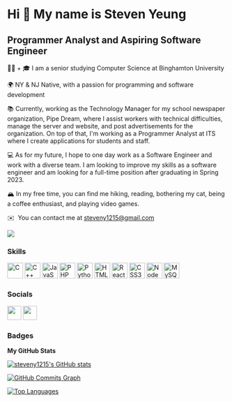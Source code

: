 Hi 👋 My name is Steven Yeung
=============================

Programmer Analyst and Aspiring Software Engineer
-------------------------------------------------

👋🏽 + 🎓 I am a senior studying Computer Science at Binghamton University 

🌍 NY & NJ Native, with a passion for programming and software development 

📚 Currently, working as the Technology Manager for my school newspaper organization, Pipe Dream, where I assist workers with technical difficulties, manage the server and website, and post advertisements for the organization. On top of that, I'm working as a Programmer Analyst at ITS where I create applications for students and staff. 

💻 As for my future, I hope to one day work as a Software Engineer and work with a diverse team. I am looking to improve my skills as a software engineer and am looking for a full-time position after graduating in Spring 2023. 

🏔 In my free time, you can find me hiking, reading, bothering my cat, being a coffee enthusiast, and playing video games.

✉️  You can contact me at [steveny1215@gmail.com](mailto:steveny1215@gmail.com)

<a href="https://www.github.com/steveny1215" target="_blank" rel="noreferrer"><img
src="https://img.shields.io/github/followers/steveny1215?logo=github&style=for-the-badge&color=3382ed&labelColor=000000" /></a>

### Skills

<p align="left">
<a href="https://docs.microsoft.com/en-us/cpp/?view=msvc-170" target="_blank" rel="noreferrer"><img src="https://raw.githubusercontent.com/danielcranney/readme-generator/main/public/icons/skills/c-colored.svg" width="36" height="36" alt="C" /></a>
<a href="https://docs.microsoft.com/en-us/cpp/?view=msvc-170" target="_blank" rel="noreferrer"><img src="https://raw.githubusercontent.com/danielcranney/readme-generator/main/public/icons/skills/cplusplus-colored.svg" width="36" height="36" alt="C++" /></a>
<a href="https://developer.mozilla.org/en-US/docs/Web/JavaScript" target="_blank" rel="noreferrer"><img src="https://raw.githubusercontent.com/danielcranney/readme-generator/main/public/icons/skills/javascript-colored.svg" width="36" height="36" alt="JavaScript" /></a>
<a href="https://www.php.net/" target="_blank" rel="noreferrer"><img src="https://raw.githubusercontent.com/danielcranney/readme-generator/main/public/icons/skills/php-colored.svg" width="36" height="36" alt="PHP" /></a>
<a href="https://www.python.org/" target="_blank" rel="noreferrer"><img src="https://raw.githubusercontent.com/danielcranney/readme-generator/main/public/icons/skills/python-colored.svg" width="36" height="36" alt="Python" /></a>
<a href="https://developer.mozilla.org/en-US/docs/Glossary/HTML5" target="_blank" rel="noreferrer"><img src="https://raw.githubusercontent.com/danielcranney/readme-generator/main/public/icons/skills/html5-colored.svg" width="36" height="36" alt="HTML5" /></a>
<a href="https://reactjs.org/" target="_blank" rel="noreferrer"><img src="https://raw.githubusercontent.com/danielcranney/readme-generator/main/public/icons/skills/react-colored.svg" width="36" height="36" alt="React" /></a>
<a href="https://www.w3.org/TR/CSS/#css" target="_blank" rel="noreferrer"><img src="https://raw.githubusercontent.com/danielcranney/readme-generator/main/public/icons/skills/css3-colored.svg" width="36" height="36" alt="CSS3" /></a>
<a href="https://nodejs.org/en/" target="_blank" rel="noreferrer"><img src="https://raw.githubusercontent.com/danielcranney/readme-generator/main/public/icons/skills/nodejs-colored.svg" width="36" height="36" alt="NodeJS" /></a>
<a href="https://www.mysql.com/" target="_blank" rel="noreferrer"><img src="https://raw.githubusercontent.com/danielcranney/readme-generator/main/public/icons/skills/mysql-colored.svg" width="36" height="36" alt="MySQL" /></a>
</p>


### Socials

<p align="left"> <a href="https://www.github.com/steveny1215" target="_blank" rel="noreferrer"><img src="https://raw.githubusercontent.com/danielcranney/readme-generator/main/public/icons/socials/github.svg" width="32" height="32" /></a> <a href="https://www.linkedin.com/in/syeung1215/" target="_blank" rel="noreferrer"><img src="https://raw.githubusercontent.com/danielcranney/readme-generator/main/public/icons/socials/linkedin.svg" width="32" height="32" /></a></p>

### Badges

<b>My GitHub Stats</b>

<a href="http://www.github.com/steveny1215"><img src="https://github-readme-stats.vercel.app/api?username=steveny1215&show_icons=true&hide=&count_private=true&title_color=0891b2&text_color=14b8a6&icon_color=3382ed&bg_color=000000&hide_border=true&show_icons=true" alt="steveny1215's GitHub stats" /></a>

<a href="http://www.github.com/steveny1215"><img src="https://activity-graph.herokuapp.com/graph?username=steveny1215&bg_color=000000&color=14b8a6&line=3382ed&point=14b8a6&area_color=000000&area=true&hide_border=true&custom_title=GitHub%20Commits%20Graph" alt="GitHub Commits Graph" /></a>

<a href="https://github.com/steveny1215" align="left"><img src="https://github-readme-stats.vercel.app/api/top-langs/?username=steveny1215&langs_count=10&title_color=0891b2&text_color=14b8a6&icon_color=3382ed&bg_color=000000&hide_border=true&locale=en&custom_title=Top%20%Languages" alt="Top Languages" /></a>
